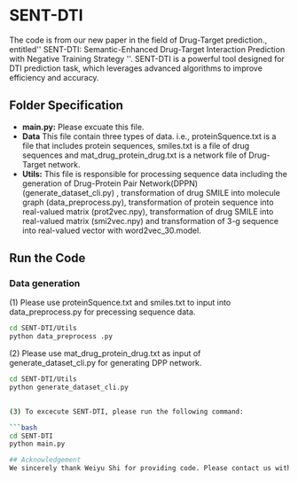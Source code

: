 # SENT-DTI
The code is from our new paper in the field of Drug-Target prediction., entitled'' SENT-DTI: Semantic-Enhanced Drug-Target Interaction Prediction with Negative Training Strategy ''. SENT-DTI is a powerful tool designed for DTI prediction task, which leverages advanced algorithms to improve efficiency and accuracy.

## Folder Specification

- **main.py:** Please excuate this file.
- **Data** This file contain three types of data. i.e., proteinSquence.txt is a file that includes protein sequences, smiles.txt is a file of drug sequences and mat_drug_protein_drug.txt is a network file of Drug-Target network.
- **Utils:**  This file is responsible for processing sequence data including the generation of Drug-Protein Pair Network(DPPN) (generate_dataset_cli.py) , transformation of drug SMILE into molecule graph (data_preprocess.py), transformation of protein sequence into real-valued matrix (prot2vec.npy), transformation of drug SMILE into real-valued matrix (smi2vec.npy) and transformation of 3-g sequence into real-valued vector with word2vec_30.model.
## Run the Code
### Data generation
(1) Please use proteinSquence.txt and smiles.txt to input into data_preprocess.py for precessing sequence data.
```bash
cd SENT-DTI/Utils
python data_preprocess .py 
``` 

(2) Please use  mat_drug_protein_drug.txt  as input of generate_dataset_cli.py for generating DPP network.
```bash
cd SENT-DTI/Utils
python generate_dataset_cli.py

 
(3) To excecute SENT-DTI, please run the following command:

```bash
cd SENT-DTI
python main.py

## Acknowledgement
We sincerely thank Weiyu Shi for providing code. Please contact us with email: standyshi@qq.com